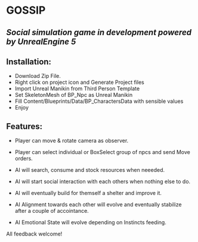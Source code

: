 # GOSSIP
## _Social simulation game in development powered by UnrealEngine 5_

## Installation:

- Download Zip File.
- Right click on project icon and Generate Project files
- Import Unreal Manikin from Third Person Template
- Set SkeletonMesh of BP_Npc as Unreal Manikin
- Fill Content/Blueprints/Data/BP_CharactersData with sensible values
- Enjoy

## Features:
- Player can move & rotate camera as observer.
- Player can select individual or BoxSelect group of npcs and send Move orders.

- AI will search, consume and stock resources when neeeded.
- AI will start social interaction with each others when nothing else to do.
- AI will eventually build for themself a shelter and improve it.
- AI Alignment towards each other will evolve and eventually stabilize after a couple of accointance.
- AI Emotional State will evolve depending on Instincts feeding.

All feedback welcome!
